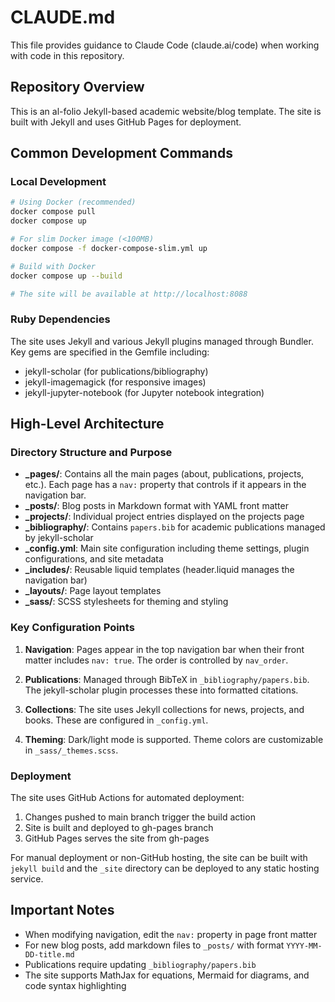 # CLAUDE.md

This file provides guidance to Claude Code (claude.ai/code) when working with code in this repository.

## Repository Overview

This is an al-folio Jekyll-based academic website/blog template. The site is built with Jekyll and uses GitHub Pages for deployment.

## Common Development Commands

### Local Development

```bash
# Using Docker (recommended)
docker compose pull
docker compose up

# For slim Docker image (<100MB)
docker compose -f docker-compose-slim.yml up

# Build with Docker
docker compose up --build

# The site will be available at http://localhost:8088
```

### Ruby Dependencies

The site uses Jekyll and various Jekyll plugins managed through Bundler. Key gems are specified in the Gemfile including:
- jekyll-scholar (for publications/bibliography)
- jekyll-imagemagick (for responsive images)
- jekyll-jupyter-notebook (for Jupyter notebook integration)

## High-Level Architecture

### Directory Structure and Purpose

- **_pages/**: Contains all the main pages (about, publications, projects, etc.). Each page has a `nav:` property that controls if it appears in the navigation bar.
- **_posts/**: Blog posts in Markdown format with YAML front matter
- **_projects/**: Individual project entries displayed on the projects page
- **_bibliography/**: Contains `papers.bib` for academic publications managed by jekyll-scholar
- **_config.yml**: Main site configuration including theme settings, plugin configurations, and site metadata
- **_includes/**: Reusable liquid templates (header.liquid manages the navigation bar)
- **_layouts/**: Page layout templates
- **_sass/**: SCSS stylesheets for theming and styling

### Key Configuration Points

1. **Navigation**: Pages appear in the top navigation bar when their front matter includes `nav: true`. The order is controlled by `nav_order`.

2. **Publications**: Managed through BibTeX in `_bibliography/papers.bib`. The jekyll-scholar plugin processes these into formatted citations.

3. **Collections**: The site uses Jekyll collections for news, projects, and books. These are configured in `_config.yml`.

4. **Theming**: Dark/light mode is supported. Theme colors are customizable in `_sass/_themes.scss`.

### Deployment

The site uses GitHub Actions for automated deployment:
1. Changes pushed to main branch trigger the build action
2. Site is built and deployed to gh-pages branch
3. GitHub Pages serves the site from gh-pages

For manual deployment or non-GitHub hosting, the site can be built with `jekyll build` and the `_site` directory can be deployed to any static hosting service.

## Important Notes

- When modifying navigation, edit the `nav:` property in page front matter
- For new blog posts, add markdown files to `_posts/` with format `YYYY-MM-DD-title.md`
- Publications require updating `_bibliography/papers.bib`
- The site supports MathJax for equations, Mermaid for diagrams, and code syntax highlighting